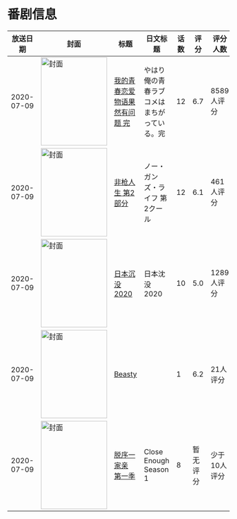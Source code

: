 # 番剧信息

|放送日期|封面|标题|日文标题|话数|评分|评分人数|
|---|---|---|---|---|---|---|
|2020-07-09|<img src="//lain.bgm.tv/pic/cover/c/ba/69/277954_s8qHA.jpg" alt="封面" style="width:150px;height:200px;object-fit:cover;">|[我的青春恋爱物语果然有问题 完](https://bangumi.tv/subject/277954)|やはり俺の青春ラブコメはまちがっている。完|12|6.7|8589人评分|
|2020-07-09|<img src="//lain.bgm.tv/pic/cover/c/1a/78/291479_QDvQt.jpg" alt="封面" style="width:150px;height:200px;object-fit:cover;">|[非枪人生 第2部分](https://bangumi.tv/subject/291479)|ノー・ガンズ・ライフ 第2クール|12|6.1|461人评分|
|2020-07-09|<img src="//lain.bgm.tv/pic/cover/c/aa/44/292382_VAua4.jpg" alt="封面" style="width:150px;height:200px;object-fit:cover;">|[日本沉没2020](https://bangumi.tv/subject/292382)|日本沈没2020|10|5.0|1289人评分|
|2020-07-09|<img src="//lain.bgm.tv/pic/cover/c/12/1d/321319_0WwPj.jpg" alt="封面" style="width:150px;height:200px;object-fit:cover;">|[Beasty](https://bangumi.tv/subject/321319)||1|6.2|21人评分|
|2020-07-09|<img src="//lain.bgm.tv/pic/cover/c/4e/ef/335276_ZltaR.jpg" alt="封面" style="width:150px;height:200px;object-fit:cover;">|[脱序一家亲 第一季](https://bangumi.tv/subject/335276)|Close Enough Season 1|8|暂无评分|少于10人评分|

